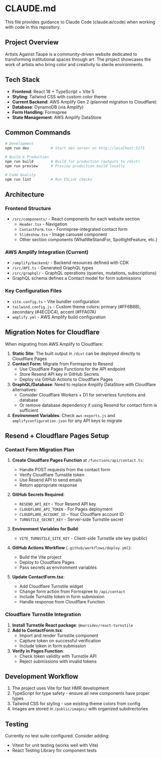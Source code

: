 # CLAUDE.md

This file provides guidance to Claude Code (claude.ai/code) when working with code in this repository.

## Project Overview

Artists Against Taupe is a community-driven website dedicated to transforming institutional spaces through art. The project showcases the work of artists who bring color and creativity to sterile environments.

## Tech Stack

- **Frontend**: React 18 + TypeScript + Vite 5
- **Styling**: Tailwind CSS with custom color theme
- **Current Backend**: AWS Amplify Gen 2 (planned migration to Cloudflare)
- **Database**: DynamoDB (via Amplify)
- **Form Handling**: Formspree
- **State Management**: AWS Amplify DataStore

## Common Commands

```bash
# Development
npm run dev          # Start dev server on http://localhost:5173

# Build & Production
npm run build        # Build for production (outputs to /dist)
npm run preview      # Preview production build locally

# Code Quality
npm run lint         # Run ESLint checks
```

## Architecture

### Frontend Structure
- `/src/components/` - React components for each website section
  - `Header.tsx` - Navigation
  - `ContactForm.tsx` - Formspree-integrated contact form
  - `Slideshow.tsx` - Image carousel component
  - Other section components (WhatWeStandFor, SpotlightFeature, etc.)

### AWS Amplify Integration (Current)
- `/amplify/backend/` - Backend resources defined with CDK
- `/src/API.ts` - Generated GraphQL types
- `/src/graphql/` - GraphQL operations (queries, mutations, subscriptions)
- GraphQL schema defines a Contact model for form submissions

### Key Configuration Files
- `vite.config.ts` - Vite bundler configuration
- `tailwind.config.js` - Custom theme colors: primary (#FF6B6B), secondary (#4ECDC4), accent (#FFA07A)
- `amplify.yml` - AWS Amplify build configuration

## Migration Notes for Cloudflare

When migrating from AWS Amplify to Cloudflare:

1. **Static Site**: The built output in `/dist` can be deployed directly to Cloudflare Pages
2. **Contact Form**: Migrate from Formspree to Resend
   - Use Cloudflare Pages Functions for the API endpoint
   - Store Resend API key in GitHub Secrets
   - Deploy via GitHub Actions to Cloudflare Pages
3. **GraphQL/Database**: Need to replace Amplify DataStore with Cloudflare alternatives:
   - Consider Cloudflare Workers + D1 for serverless functions and database
   - Or remove database dependency if using Resend for contact form is sufficient
4. **Environment Variables**: Check `aws-exports.js` and `amplifyconfiguration.json` for any API keys to migrate

## Resend + Cloudflare Pages Setup

### Contact Form Migration Plan
1. **Create Cloudflare Pages Function** at `/functions/api/contact.ts`:
   - Handle POST requests from the contact form
   - Verify Cloudflare Turnstile token
   - Use Resend API to send emails
   - Return appropriate response

2. **GitHub Secrets Required**:
   - `RESEND_API_KEY` - Your Resend API key
   - `CLOUDFLARE_API_TOKEN` - For Pages deployment
   - `CLOUDFLARE_ACCOUNT_ID` - Your Cloudflare account ID
   - `TURNSTILE_SECRET_KEY` - Server-side Turnstile secret

3. **Environment Variables for Build**:
   - `VITE_TURNSTILE_SITE_KEY` - Client-side Turnstile site key (public)

4. **GitHub Actions Workflow** (`.github/workflows/deploy.yml`):
   - Build the Vite project
   - Deploy to Cloudflare Pages
   - Pass secrets as environment variables

5. **Update ContactForm.tsx**:
   - Add Cloudflare Turnstile widget
   - Change form action from Formspree to `/api/contact`
   - Include Turnstile token in form submission
   - Handle response from Cloudflare Function

### Cloudflare Turnstile Integration
1. **Install Turnstile React package**: `@marsidev/react-turnstile`
2. **Add to ContactForm.tsx**:
   - Import and render Turnstile component
   - Capture token on successful verification
   - Include token in form submission
3. **Verify in Pages Function**:
   - Check token validity with Turnstile API
   - Reject submissions with invalid tokens

## Development Workflow

1. The project uses Vite for fast HMR development
2. TypeScript for type safety - ensure all new components have proper types
3. Tailwind CSS for styling - use existing theme colors from config
4. Images are stored in `/public/images/` with organized subdirectories

## Testing

Currently no test suite configured. Consider adding:
- Vitest for unit testing (works well with Vite)
- React Testing Library for component tests
